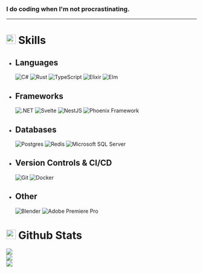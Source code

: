 ### <b>I do coding when I'm not procrastinating.</b> 
---


# <img src="https://media2.giphy.com/media/QssGEmpkyEOhBCb7e1/giphy.gif?cid=ecf05e47a0n3gi1bfqntqmob8g9aid1oyj2wr3ds3mg700bl&rid=giphy.gif" width ="25"> <b>Skills</b>

- ## Languages
    ![C#](https://img.shields.io/static/v1?style=for-the-badge&message=C+Sharp&color=239120&logo=C+Sharp&logoColor=FFFFFF&label=)
    ![Rust](https://img.shields.io/static/v1?style=for-the-badge&message=Rust&color=000000&logo=Rust&logoColor=FFFFFF&label=)
    ![TypeScript](https://img.shields.io/static/v1?style=for-the-badge&message=TypeScript&color=3178C6&logo=TypeScript&logoColor=FFFFFF&label=)
    ![Elixir](https://img.shields.io/static/v1?style=for-the-badge&message=Elixir&color=4B275F&logo=Elixir&logoColor=FFFFFF&label=)
    ![Elm](https://img.shields.io/static/v1?style=for-the-badge&message=Elm&color=1293D8&logo=Elm&logoColor=FFFFFF&label=)

- ## Frameworks
    ![.NET](https://img.shields.io/static/v1?style=for-the-badge&message=.NET&color=512BD4&logo=.NET&logoColor=FFFFFF&label=)
    ![Svelte](https://img.shields.io/static/v1?style=for-the-badge&message=Svelte&color=FF3E00&logo=Svelte&logoColor=FFFFFF&label=)
    ![NestJS](https://img.shields.io/static/v1?style=for-the-badge&message=NestJS&color=E0234E&logo=NestJS&logoColor=FFFFFF&label=)
    ![Phoenix Framework](https://img.shields.io/static/v1?style=for-the-badge&message=Phoenix+Framework&color=FD4F00&logo=Phoenix+Framework&logoColor=FFFFFF&label=)

- ## Databases      
    ![Postgres](https://img.shields.io/static/v1?style=for-the-badge&message=Postgres&color=4169E1&logo=PostgreSQL&logoColor=FFFFFF&label=)
    ![Redis](https://img.shields.io/static/v1?style=for-the-badge&message=Redis&color=DC382D&logo=Redis&logoColor=FFFFFF&label=)
    ![Microsoft SQL Server](https://img.shields.io/static/v1?style=for-the-badge&message=Microsoft+SQL+Server&color=CC2927&logo=Microsoft+SQL+Server&logoColor=FFFFFF&label=)

- ## Version Controls & CI/CD
    ![Git](https://img.shields.io/static/v1?style=for-the-badge&message=Git&color=F05032&logo=Git&logoColor=FFFFFF&label=)
    ![Docker](https://img.shields.io/static/v1?style=for-the-badge&message=Docker&color=2496ED&logo=Docker&logoColor=FFFFFF&label=)

- ## Other
    ![Blender](https://img.shields.io/static/v1?style=for-the-badge&message=Blender&color=F5792A&logo=Blender&logoColor=FFFFFF&label=)
    ![Adobe Premiere Pro](https://img.shields.io/static/v1?style=for-the-badge&message=Adobe+Premiere+Pro&color=9999FF&logo=Adobe+Premiere+Pro&logoColor=FFFFFF&label=)



# <img src="https://media.giphy.com/media/iY8CRBdQXODJSCERIr/giphy.gif" width="25"> <b>Github Stats</b>

![](https://github-readme-stats.vercel.app/api?username=Technik97&hide=java,html,cs&theme=dracula&hide_border=true&include_all_commits=true&count_private=true)<br/>
![](https://github-readme-streak-stats.herokuapp.com/?user=Technik97&hide=java,html,cs&theme=dracula&hide_border=true)<br/>
![](https://github-readme-stats.vercel.app/api/top-langs/?username=Technik97&hide=java,html,cs&theme=dracula&hide_border=true&include_all_commits=true&count_private=true&layout=compact)


  

